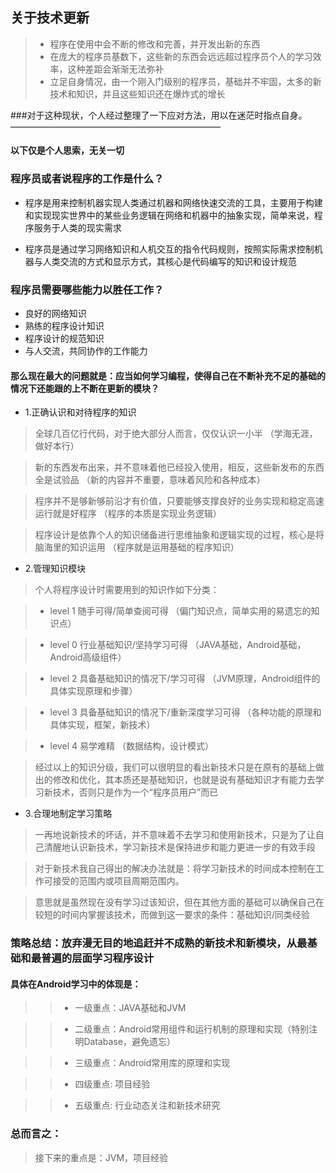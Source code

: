 ## 关于技术更新

> * 程序在使用中会不断的修改和完善，并开发出新的东西
> * 在庞大的程序员基数下，这些新的东西会远远超过程序员个人的学习效率，这种差距会渐渐无法弥补
> * 立足自身情况，由一个刚入门级别的程序员，基础并不牢固，太多的新技术和知识，并且这些知识还在爆炸式的增长

###对于这种现状，个人经过整理了一下应对方法，用以在迷茫时指点自身。 
————————————————————————
#### 以下仅是个人思索，无关一切

### 程序员或者说程序的工作是什么？
* 程序是用来控制机器实现人类通过机器和网络快速交流的工具，主要用于构建和实现现实世界中的某些业务逻辑在网络和机器中的抽象实现，简单来说，程序服务于人类的现实需求

* 程序员是通过学习网络知识和人机交互的指令代码规则，按照实际需求控制机器与人类交流的方式和显示方式，其核心是代码编写的知识和设计规范

### 程序员需要哪些能力以胜任工作？
* 良好的网络知识
* 熟练的程序设计知识
* 程序设计的规范知识
* 与人交流，共同协作的工作能力


#### 那么现在最大的问题就是：应当如何学习编程，使得自己在不断补充不足的基础的情况下还能跟的上不断在更新的模块？
* 1.正确认识和对待程序的知识

> 全球几百亿行代码，对于绝大部分人而言，仅仅认识一小半                                （学海无涯，做好本行）

> 新的东西发布出来，并不意味着他已经投入使用，相反，这些新发布的东西全是试验品        （新的内容并不重要，意味着风险和各种成本）

> 程序并不是够新够前沿才有价值，只要能够支撑良好的业务实现和稳定高速运行就是好程序    （程序的本质是实现业务逻辑）

> 程序设计是依靠个人的知识储备进行思维抽象和逻辑实现的过程，核心是将脑海里的知识运用   （程序就是运用基础的程序知识）


* 2.管理知识模块
> 个人将程序设计时需要用到的知识作如下分类：

> * level 1 随手可得/简单查阅可得                   （偏门知识点，简单实用的易遗忘的知识点）

> * level 0 行业基础知识/坚持学习可得               （JAVA基础，Android基础，Android高级组件）

> * level 2 具备基础知识的情况下/学习可得           （JVM原理，Android组件的具体实现原理和步骤）

> * level 3 具备基础知识的情况下/重新深度学习可得   （各种功能的原理和具体实现，框架，新技术）

> * level 4 易学难精                                （数据结构，设计模式）

> 经过以上的知识分级，我们可以很明显的看出新技术只是在原有的基础上做出的修改和优化，其本质还是基础知识，也就是说有基础知识才有能力去学习新技术，否则只是作为一个“程序员用户”而已

* 3.合理地制定学习策略

> 一再地说新技术的坏话，并不意味着不去学习和使用新技术，只是为了让自己清醒地认识新技术，学习新技术是保持进步和能力更进一步的有效手段

> 对于新技术我自己得出的解决办法就是：将学习新技术的时间成本控制在工作可接受的范围内或项目周期范围内。

> 意思就是虽然现在没有学习过该知识，但在其他方面的基础可以确保自己在较短的时间内掌握该技术，而做到这一要求的条件：基础知识/同类经验

### 策略总结：放弃漫无目的地追赶并不成熟的新技术和新模块，从最基础和最普遍的层面学习程序设计

#### 具体在Android学习中的体现是：
> > * 一级重点：JAVA基础和JVM

> > * 二级重点：Android常用组件和运行机制的原理和实现（特别注明Database，避免遗忘）

> > * 三级重点：Android常用库的原理和实现

> > * 四级重点: 项目经验

> > * 五级重点: 行业动态关注和新技术研究

### 总而言之：
> 接下来的重点是：JVM，项目经验



